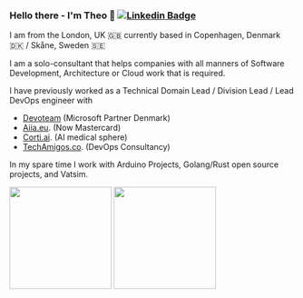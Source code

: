 ### Hello there - I'm Theo 👋 [![Linkedin Badge](https://img.shields.io/badge/-LinkedIn-0e76a8?style=flat-square&logo=Linkedin&logoColor=white)](https://www.linkedin.com/in/theo-andresier/)

I am from the London, UK 🇬🇧 currently based in Copenhagen, Denmark 🇩🇰 / Skåne, Sweden 🇸🇪

I am a solo-consultant that helps companies with all manners of Software Development, Architecture or Cloud work that is required.


I have previously worked as a Technical Domain Lead / Division Lead / Lead DevOps engineer with 
- [Devoteam](https://www.devoteam.com/expert-view/expert-insight-green-kubernetes-the-future/) (Microsoft Partner Denmark)
- [Aiia.eu](https://www.aiia.eu/). (Now Mastercard) 
- [Corti.ai](https://www.corti.ai/). (AI medical sphere)
- [TechAmigos.co](https://techamigos.co/). (DevOps Consultancy)

In my spare time I work with Arduino Projects, Golang/Rust open source projects, and Vatsim. 
<p>
  <img height="180em" src="https://github-readme-stats.vercel.app/api?username=Threpio&show_icons=true&hide_border=true&&count_private=true&include_all_commits=true" />
  <img height="180em" src="https://github-readme-stats.vercel.app/api/top-langs/?username=Threpio&&show_icons=true&hide_border=true&layout=compact&langs_count=8"/>
</p>


